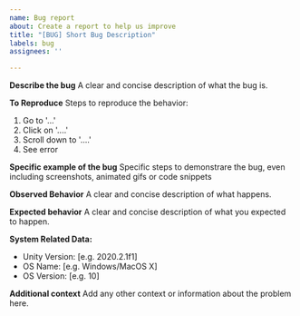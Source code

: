 ```yaml
---
name: Bug report
about: Create a report to help us improve
title: "[BUG] Short Bug Description"
labels: bug
assignees: ''

---
```


**Describe the bug**
A clear and concise description of what the bug is.

**To Reproduce**
Steps to reproduce the behavior:
1. Go to '...'
2. Click on '....'
3. Scroll down to '....'
4. See error

**Specific example of the bug**
Specific steps to demonstrare the bug, even including screenshots, animated gifs or code snippets

**Observed Behavior**
A clear and concise description of what happens.

**Expected behavior**
A clear and concise description of what you expected to happen.

**System Related Data:**
- Unity Version: [e.g. 2020.2.1f1] 
- OS Name: [e.g. Windows/MacOS X]
- OS Version: [e.g. 10]

**Additional context**
Add any other context or information about the problem here.
